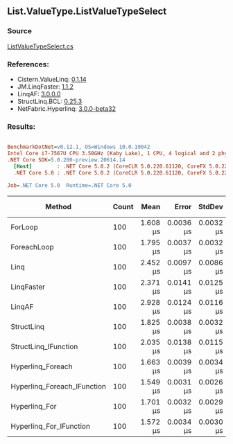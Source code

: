 ﻿## List.ValueType.ListValueTypeSelect

### Source
[ListValueTypeSelect.cs](../LinqBenchmarks/List/ValueType/ListValueTypeSelect.cs)

### References:
- Cistern.ValueLinq: [0.1.14](https://www.nuget.org/packages/Cistern.ValueLinq/0.1.14)
- JM.LinqFaster: [1.1.2](https://www.nuget.org/packages/JM.LinqFaster/1.1.2)
- LinqAF: [3.0.0.0](https://www.nuget.org/packages/LinqAF/3.0.0.0)
- StructLinq.BCL: [0.25.3](https://www.nuget.org/packages/StructLinq.BCL/0.25.3)
- NetFabric.Hyperlinq: [3.0.0-beta32](https://www.nuget.org/packages/NetFabric.Hyperlinq/3.0.0-beta32)

### Results:
``` ini

BenchmarkDotNet=v0.12.1, OS=Windows 10.0.19042
Intel Core i7-7567U CPU 3.50GHz (Kaby Lake), 1 CPU, 4 logical and 2 physical cores
.NET Core SDK=5.0.200-preview.20614.14
  [Host]        : .NET Core 5.0.2 (CoreCLR 5.0.220.61120, CoreFX 5.0.220.61120), X64 RyuJIT
  .NET Core 5.0 : .NET Core 5.0.2 (CoreCLR 5.0.220.61120, CoreFX 5.0.220.61120), X64 RyuJIT

Job=.NET Core 5.0  Runtime=.NET Core 5.0  

```
|                      Method | Count |     Mean |     Error |    StdDev | Ratio |  Gen 0 | Gen 1 | Gen 2 | Allocated |
|---------------------------- |------ |---------:|----------:|----------:|------:|-------:|------:|------:|----------:|
|                     ForLoop |   100 | 1.608 μs | 0.0036 μs | 0.0032 μs |  1.00 |      - |     - |     - |         - |
|                 ForeachLoop |   100 | 1.795 μs | 0.0037 μs | 0.0032 μs |  1.12 |      - |     - |     - |         - |
|                        Linq |   100 | 2.452 μs | 0.0097 μs | 0.0086 μs |  1.52 | 0.0648 |     - |     - |     136 B |
|                  LinqFaster |   100 | 2.371 μs | 0.0141 μs | 0.0125 μs |  1.47 | 1.9379 |     - |     - |    4056 B |
|                      LinqAF |   100 | 2.928 μs | 0.0124 μs | 0.0116 μs |  1.82 |      - |     - |     - |         - |
|                  StructLinq |   100 | 1.825 μs | 0.0038 μs | 0.0032 μs |  1.13 | 0.0191 |     - |     - |      40 B |
|        StructLinq_IFunction |   100 | 2.035 μs | 0.0138 μs | 0.0115 μs |  1.26 |      - |     - |     - |         - |
|           Hyperlinq_Foreach |   100 | 1.663 μs | 0.0039 μs | 0.0034 μs |  1.03 |      - |     - |     - |         - |
| Hyperlinq_Foreach_IFunction |   100 | 1.549 μs | 0.0031 μs | 0.0026 μs |  0.96 |      - |     - |     - |         - |
|               Hyperlinq_For |   100 | 1.701 μs | 0.0032 μs | 0.0029 μs |  1.06 |      - |     - |     - |         - |
|     Hyperlinq_For_IFunction |   100 | 1.572 μs | 0.0034 μs | 0.0030 μs |  0.98 |      - |     - |     - |         - |
